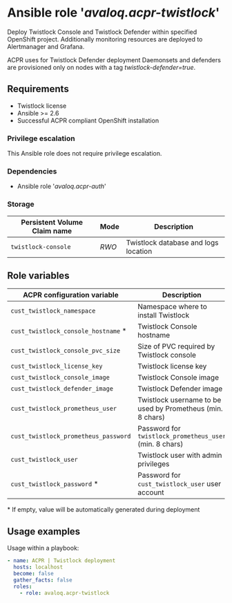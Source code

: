 # Ansible role '*avaloq.acpr-twistlock*'

Deploy Twistlock Console and Twistlock Defender within specified OpenShift project.
Additionally monitoring resources are deployed to Alertmanager and Grafana.

ACPR uses for Twistlock Defender deployment Daemonsets and defenders are provisioned
only on nodes with a tag *twistlock-defender=true*.

## Requirements

* Twistlock license
* Ansible >= 2.6
* Successful ACPR compliant OpenShift installation

### Privilege escalation

This Ansible role does not require privilege escalation.

### Dependencies

* Ansible role '*avaloq.acpr-auth*'

### Storage

|Persistent Volume Claim name |Mode  |Description                          |
|-----------------------------|------|-------------------------------------|
|`twistlock-console`          |_RWO_ |Twistlock database and logs location |


## Role variables

|ACPR configuration variable          | Description                                                | Default                                 |
|-------------------------------------|------------------------------------------------------------|-----------------------------------------|
|`cust_twistlock_namespace`           | Namespace where to install Twistlock                       | _twistlock_                             |
|`cust_twistlock_console_hostname` \* | Twistlock Console hostname                                 | Calculated by OpenShip                  |
|`cust_twistlock_console_pvc_size`    | Size of PVC required by Twistlock console                  | _5Gi_                                   |
|`cust_twistlock_license_key`         | Twistlock license key                                      |                                         |
|`cust_twistlock_console_image`       | Twistlock Console image                                    | _twistlock/console:console_19_07_353_   |
|`cust_twistlock_defender_image`      | Twistlock Defender image                                   | _twistlock/defender:defender_19_07_353_ |
|`cust_twistlock_prometheus_user`     | Twistlock username to be used by Prometheus (min. 8 chars) |                                         |
|`cust_twistlock_prometheus_password` | Password for `twistlock_prometheus_user` (min. 8 chars)    |                                         |
|`cust_twistlock_user`                | Twistlock user with admin privileges                       | _admin_                                 |
|`cust_twistlock_password` \*         | Password for `cust_twistlock_user` user account            | Randomly generated                      |

\* If empty, value will be automatically generated during deployment

## Usage examples

Usage within a playbook:

```yaml
- name: ACPR | Twistlock deployment
  hosts: localhost
  become: false
  gather_facts: false
  roles:
    - role: avaloq.acpr-twistlock
```
